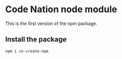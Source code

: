 # Code Nation node module
This is the first version of the npm package.

## Install the package
```sh
npm i cn-create-npm
```